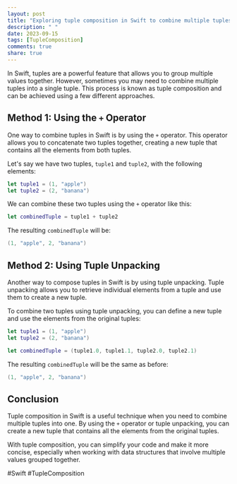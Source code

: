 ```yaml
---
layout: post
title: "Exploring tuple composition in Swift to combine multiple tuples into one."
description: " "
date: 2023-09-15
tags: [TupleComposition]
comments: true
share: true
---
```


In Swift, tuples are a powerful feature that allows you to group multiple values together. However, sometimes you may need to combine multiple tuples into a single tuple. This process is known as tuple composition and can be achieved using a few different approaches.

## Method 1: Using the `+` Operator

One way to combine tuples in Swift is by using the `+` operator. This operator allows you to concatenate two tuples together, creating a new tuple that contains all the elements from both tuples.

Let's say we have two tuples, `tuple1` and `tuple2`, with the following elements:

```swift
let tuple1 = (1, "apple")
let tuple2 = (2, "banana")
```

We can combine these two tuples using the `+` operator like this:

```swift
let combinedTuple = tuple1 + tuple2
```

The resulting `combinedTuple` will be:

```swift
(1, "apple", 2, "banana")
```

## Method 2: Using Tuple Unpacking

Another way to compose tuples in Swift is by using tuple unpacking. Tuple unpacking allows you to retrieve individual elements from a tuple and use them to create a new tuple.

To combine two tuples using tuple unpacking, you can define a new tuple and use the elements from the original tuples:

```swift
let tuple1 = (1, "apple")
let tuple2 = (2, "banana")

let combinedTuple = (tuple1.0, tuple1.1, tuple2.0, tuple2.1)
```

The resulting `combinedTuple` will be the same as before:

```swift
(1, "apple", 2, "banana")
```

## Conclusion

Tuple composition in Swift is a useful technique when you need to combine multiple tuples into one. By using the `+` operator or tuple unpacking, you can create a new tuple that contains all the elements from the original tuples.

With tuple composition, you can simplify your code and make it more concise, especially when working with data structures that involve multiple values grouped together.

#Swift #TupleComposition